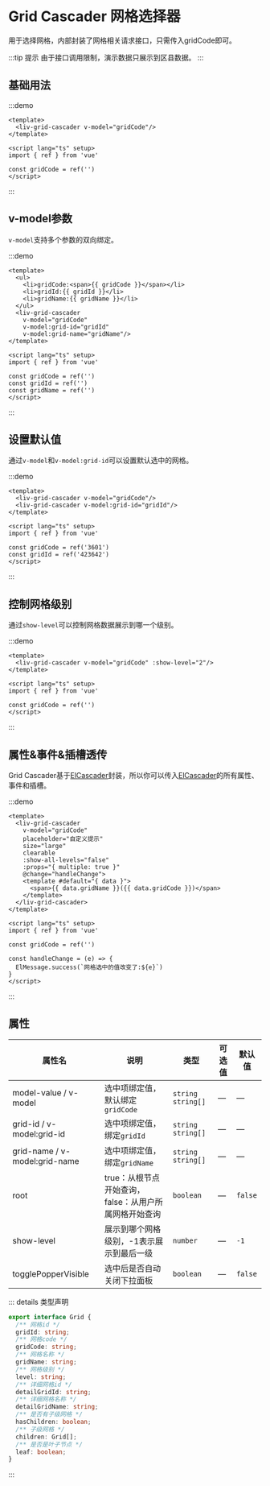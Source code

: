 # Grid Cascader 网格选择器

用于选择网格，内部封装了网格相关请求接口，只需传入gridCode即可。

:::tip 提示
由于接口调用限制，演示数据只展示到区县数据。
:::

## 基础用法

:::demo
```vue
<template>
  <liv-grid-cascader v-model="gridCode"/>
</template>

<script lang="ts" setup>
import { ref } from 'vue'

const gridCode = ref('')
</script>
```
:::

## v-model参数

`v-model`支持多个参数的双向绑定。

:::demo
```vue
<template>
  <ul>
    <li>gridCode:<span>{{ gridCode }}</span></li>
    <li>gridId:{{ gridId }}</li>
    <li>gridName:{{ gridName }}</li>
  </ul>
  <liv-grid-cascader 
    v-model="gridCode" 
    v-model:grid-id="gridId" 
    v-model:grid-name="gridName"/>
</template>

<script lang="ts" setup>
import { ref } from 'vue'

const gridCode = ref('')
const gridId = ref('')
const gridName = ref('')
</script>
```
:::

## 设置默认值

通过`v-model`和`v-model:grid-id`可以设置默认选中的网格。

:::demo
```vue
<template>
  <liv-grid-cascader v-model="gridCode"/>
  <liv-grid-cascader v-model:grid-id="gridId"/>
</template>

<script lang="ts" setup>
import { ref } from 'vue'

const gridCode = ref('3601')
const gridId = ref('423642')
</script>
```
:::

## 控制网格级别

通过`show-level`可以控制网格数据展示到哪一个级别。

:::demo
```vue
<template>
  <liv-grid-cascader v-model="gridCode" :show-level="2"/>
</template>

<script lang="ts" setup>
import { ref } from 'vue'

const gridCode = ref('')
</script>
```
:::

## 属性&事件&插槽透传

Grid Cascader基于[ElCascader](https://element-plus.org/zh-CN/component/cascader.html#cascader-attributes)封装，所以你可以传入[ElCascader](https://element-plus.org/zh-CN/component/cascader.html#cascader-attributes)的所有属性、事件和插槽。

:::demo
```vue
<template>
  <liv-grid-cascader 
    v-model="gridCode"
    placeholder="自定义提示"
    size="large"
    clearable
    :show-all-levels="false"
    :props="{ multiple: true }"
    @change="handleChange">
    <template #default="{ data }">
      <span>{{ data.gridName }}({{ data.gridCode }})</span>
    </template>
  </liv-grid-cascader>
</template>

<script lang="ts" setup>
import { ref } from 'vue'

const gridCode = ref('')

const handleChange = (e) => {
  ElMessage.success(`网格选中的值改变了:${e}`)
}
</script>
```
:::

## 属性

| 属性名 | 说明 | 类型 | 可选值 | 默认值 |
| ------ | ------ | ------ | ------ | ------ |
| model-value / v-model | 选中项绑定值，默认绑定`gridCode` | `string` `string[]` | — | — |
| grid-id / v-model:grid-id | 选中项绑定值，绑定`gridId` | `string` `string[]` | — | — |
| grid-name / v-model:grid-name | 选中项绑定值，绑定`gridName` | `string` `string[]` | — | — |
| root | true：从根节点开始查询，false：从用户所属网格开始查询 | `boolean` | — | `false` |
| show-level | 展示到哪个网格级别，-1表示展示到最后一级 | `number` | — | `-1` |
| togglePopperVisible | 选中后是否自动关闭下拉面板 | `boolean` | — | `false` |

::: details 类型声明
```ts
export interface Grid {
  /** 网格id */
  gridId: string;
  /** 网格code */
  gridCode: string;
  /** 网格名称 */
  gridName: string;
  /** 网格级别 */
  level: string;
  /** 详细网格id */
  detailGridId: string;
  /** 详细网格名称 */
  detailGridName: string;
  /** 是否有子级网格 */
  hasChildren: boolean;
  /** 子级网格 */
  children: Grid[];
  /** 是否是叶子节点 */
  leaf: boolean;
}
```
:::